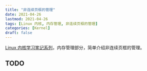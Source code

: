 ```yaml
---
title: "非连续页框的管理"
date: 2021-04-26
lastmod: 2021-04-26
tags: [Linux 内核, 内存管理, 非连续页框的管理]
categories: [Kernel]
draft: false
---
```


[Linux 内核学习笔记系列](/posts/kernel/kernel)，内存管理部分，简单介绍非连续页框的管理。

<!--more-->

## TODO
